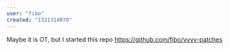```yaml
---
user: "fibo"
created: "1321314070"
---
```


Maybe it is OT, but I started this repo https://github.com/fibo/vvvv-patches
